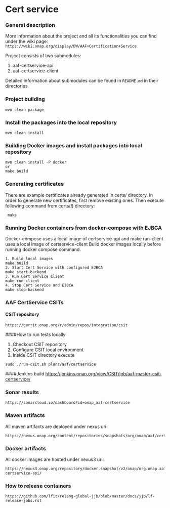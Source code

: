 # Cert service

### General description

More information about the project and all its functionalities you can find under the wiki page: 
    ```
    https://wiki.onap.org/display/DW/AAF+Certification+Service
    ``` 
  
Project consists of two submodules:
1. aaf-certservice-api 
2. aaf-certservice-client

Detailed information about submodules can be found in ```README.md``` in their directories.

### Project building
```
mvn clean package
```

### Install the packages into the local repository
```
mvn clean install
```     
    
### Building Docker images and install packages into local repository
```
mvn clean install -P docker
or
make build
```   

### Generating certificates
There are example certificates already generated in certs/ directory.
In order to generate new certificates, first remove existing ones.
Then execute following command from certs(!) directory:
```
 make
```

### Running Docker containers from docker-compose with EJBCA
Docker-compose uses a local image of certservice-api and make run-client uses a local image of certservice-client
Build docker images locally before running docker compose command.
```
1. Build local images
make build
2. Start Cert Service with configured EJBCA
make start-backend
3. Run Cert Service Client
make run-client
4. Stop Cert Service and EJBCA
make stop-backend
```

### AAF CertService CSITs
#### CSIT repository
```
https://gerrit.onap.org/r/admin/repos/integration/csit
```

####How to run tests locally
1. Checkout CSIT repository
2. Configure CSIT local environment
3. Inside CSIT directory execute
```
sudo ./run-csit.sh plans/aaf/certservice
```

####Jenkins build
https://jenkins.onap.org/view/CSIT/job/aaf-master-csit-certservice/

### Sonar results
```     
https://sonarcloud.io/dashboard?id=onap_aaf-certservice
```
    
### Maven artifacts
All maven artifacts are deployed under nexus uri:
```
https://nexus.onap.org/content/repositories/snapshots/org/onap/aaf/certservice/
```
        
### Docker artifacts
All docker images are hosted under nexus3 uri:
```
https://nexus3.onap.org/repository/docker.snapshot/v2/onap/org.onap.aaf.certservice.aaf-certservice-api/
```

### How to release containers
```
https://github.com/lfit/releng-global-jjb/blob/master/docs/jjb/lf-release-jobs.rst
```
